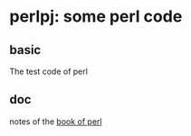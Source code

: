 # perlpj: some perl code

## basic
The test code of perl

## doc
notes of the [book of perl](https://book.douban.com/subject/10597970/)
